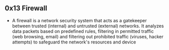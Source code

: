 ## 0x13 Firewall
- A firewall is a network security system that acts as a gatekeeper between trusted (internal) and untrusted (external) networks. It analyzes data packets based on predefined rules, filtering in permitted traffic (web browsing, email) and filtering out prohibited traffic (viruses, hacker attempts) to safeguard the network's resources and device
